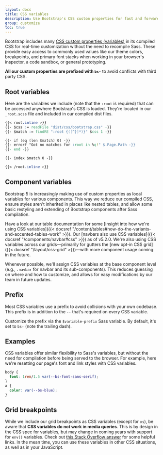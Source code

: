 ```yaml
---
layout: docs
title: CSS variables
description: Use Bootstrap's CSS custom properties for fast and forward-looking design and development.
group: customize
toc: true
---
```


Bootstrap includes many [CSS custom properties (variables)](https://developer.mozilla.org/en-US/docs/Web/CSS/Using_CSS_custom_properties) in its compiled CSS for real-time customization without the need to recompile Sass. These provide easy access to commonly used values like our theme colors, breakpoints, and primary font stacks when working in your browser's inspector, a code sandbox, or general prototyping.

**All our custom properties are prefixed with `bs-`** to avoid conflicts with third party CSS.

## Root variables

Here are the variables we include (note that the `:root` is required) that can be accessed anywhere Bootstrap's CSS is loaded. They're located in our `_root.scss` file and included in our compiled dist files.

```css
{{< root.inline >}}
{{- $css := readFile "dist/css/bootstrap.css" -}}
{{- $match := findRE ":root {([^}]*)}" $css 1 -}}

{{- if (eq (len $match) 0) -}}
{{- errorf "Got no matches for :root in %q!" $.Page.Path -}}
{{- end -}}

{{- index $match 0 -}}

{{< /root.inline >}}
```

## Component variables

Bootstrap 5 is increasingly making use of custom properties as local variables for various components. This way we reduce our compiled CSS, ensure styles aren't inherited in places like nested tables, and allow some basic restyling and extending of Bootstrap components after Sass compilation.

Have a look at our table documentation for some [insight into how we're using CSS variables]({{< docsref "/content/tables#how-do-the-variants-and-accented-tables-work" >}}). Our [navbars also use CSS variables]({{< docsref "/components/navbar#css" >}}) as of v5.2.0. We're also using CSS variables across our grids—primarily for gutters the [new opt-in CSS grid]({{< docsref "/layout/css-grid" >}})—with more component usage coming in the future.

Whenever possible, we'll assign CSS variables at the base component level (e.g., `.navbar` for navbar and its sub-components). This reduces guessing on where and how to customize, and allows for easy modifications by our team in future updates.

## Prefix

Most CSS variables use a prefix to avoid collisions with your own codebase. This prefix is in addition to the `--` that's required on every CSS variable.

Customize the prefix via the `$variable-prefix` Sass variable. By default, it's set to `bs-` (note the trailing dash).

## Examples

CSS variables offer similar flexibility to Sass's variables, but without the need for compilation before being served to the browser. For example, here we're resetting our page's font and link styles with CSS variables.

```css
body {
  font: 1rem/1.5 var(--bs-font-sans-serif);
}
a {
  color: var(--bs-blue);
}
```

## Grid breakpoints

While we include our grid breakpoints as CSS variables (except for `xs`), be aware that **CSS variables do not work in media queries**. This is by design in the CSS spec for variables, but may change in coming years with support for `env()` variables. Check out [this Stack Overflow answer](https://stackoverflow.com/a/47212942) for some helpful links. In the mean time, you can use these variables in other CSS situations, as well as in your JavaScript.
